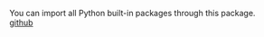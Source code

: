 You can import all Python built-in packages through this package.
</br>
[github](https://github.com/ZMF-1/stdPython)
